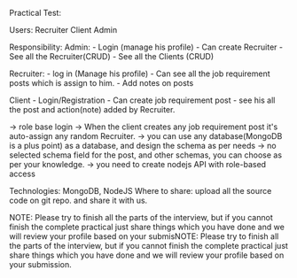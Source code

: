 Practical Test:

Users:
    Recruiter
    Client
    Admin

Responsibility:
Admin:
    - Login (manage his profile)
    - Can create Recruiter
    - See all the Recruiter(CRUD)
    - See all the Clients (CRUD)

Recruiter:
    - log in (Manage his profile)
    - Can see all the job requirement posts which is assign to him.
    - Add notes on posts

Client
    - Login/Registration
    - Can create job requirement post
    - see his all the post and action(note) added by Recruiter.

-> role base login
-> When the client creates any job requirement post it's auto-assign any random Recruiter.
-> you can use any database(MongoDB is a plus point) as a database, and design the schema as per needs
-> no selected schema field for the post, and other schemas, you can choose as per your knowledge.
-> you need to create nodejs API with role-based access


Technologies: MongoDB, NodeJS
Where to share: upload all the source code on git repo. and share it with us. 

 

NOTE: Please try to finish all the parts of the interview, but if you cannot finish the complete practical just share things which you have done and we will review your profile based on your submisNOTE: Please try to finish all the parts of the interview, but if you cannot finish the complete practical just share things which you have done and we will review your profile based on your submission.  